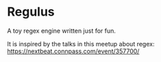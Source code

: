 # Regulus

A toy regex engine written just for fun.

It is inspired by the talks in this meetup about regex: https://nextbeat.connpass.com/event/357700/

